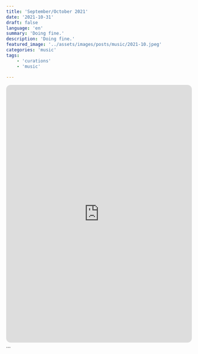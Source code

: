 ```yaml
---
title: 'September/October 2021'
date: '2021-10-31'
draft: false
language: 'en'
summary: 'Doing fine.'
description: 'Doing fine.'
featured_image: '../assets/images/posts/music/2021-10.jpeg'
categories: 'music'
tags:
    - 'curations'
    - 'music'

---
```

<!-- @format -->
<iframe
    style="border-radius:12px"
    src="https://open.spotify.com/embed/playlist/2HCc7vBH1rRcmAgTfRrx4L"
    width="100%"
    height="700"
    frameBorder="0"
    allowfullscreen=""
    allow="
        autoplay;
        clipboard-write;
        encrypted-media;
        fullscreen;
        picture-in-picture
        "
    loading="lazy"
    ></iframe>
...
